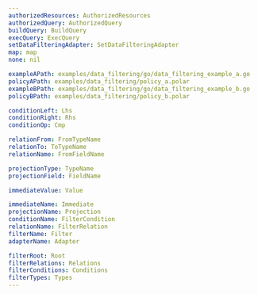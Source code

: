 ```yaml
---
authorizedResources: AuthorizedResources
authorizedQuery: AuthorizedQuery
buildQuery: BuildQuery
execQuery: ExecQuery
setDataFilteringAdapter: SetDataFilteringAdapter
map: map
none: nil

exampleAPath: examples/data_filtering/go/data_filtering_example_a.go
policyAPath: examples/data_filtering/policy_a.polar
exampleBPath: examples/data_filtering/go/data_filtering_example_b.go
policyBPath: examples/data_filtering/policy_b.polar

conditionLeft: Lhs
conditionRight: Rhs
conditionOp: Cmp

relationFrom: FromTypeName
relationTo: ToTypeName
relationName: FromFieldName

projectionType: TypeName
projectionField: FieldName

immediateValue: Value

immediateName: Immediate
projectionName: Projection
conditionName: FilterCondition
relationName: FilterRelation
filterName: Filter
adapterName: Adapter

filterRoot: Root
filterRelations: Relations
filterConditions: Conditions
filterTypes: Types
---
```

